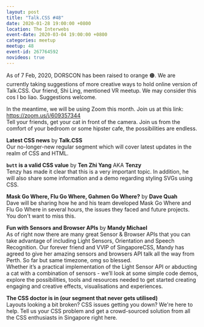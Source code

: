 ```yaml
---
layout: post
title: "Talk.CSS #48"
date: 2020-01-28 19:00:00 +0800
location: The Interwebs
event-date: 2020-03-04 19:00:00 +0800
categories: meetup
meetup: 48
event-id: 267764592
novideos: true
---
```

As of 7 Feb, 2020, DORSCON has been raised to orange <span class="emoji" role="img" tabindex="0" aria-label="orange circle">&#x1F7E0;</span>. We are currently taking suggestions of more creative ways to hold online version of Talk.CSS. Our friend, Shi Ling, mentioned VR meetup. We may consider this cos I bo liao. Suggestions welcome.

In the meantime, we will be using Zoom this month. Join us at this link: <a href="https://zoom.us/j/609357344">https://zoom.us/j/609357344</a>  
Tell your friends, get your cat in front of the camera. Join us from the comfort of your bedroom or some hipster cafe, the possibilities are endless.

**Latest CSS news** by **Talk.CSS**  
Our no-longer-new regular segment which will cover latest updates in the realm of CSS and HTML.

**`butt` is a valid CSS value** by **Ten Zhi Yang** AKA **Tenzy**  
Tenzy has made it clear that this is a very important topic. In addition, he will also share some information and a demo regarding styling SVGs using CSS.

**Mask Go Where, Flu Go Where, Gahmen Go Where?** by **Dave Quah**  
Dave will be sharing how he and his team developed Mask Go Where and Flu Go Where in several hours, the issues they faced and future projects. You don't want to miss this.

**Fun with Sensors and Browser APIs** by **Mandy Michael**  
As of right now there are many great Sensor & Browser APIs that you can take advantage of including Light Sensors, Orientation and Speech Recognition. Our forever friend and VVIP of SingaporeCSS, Mandy has agreed to give her amazing sensors and browsers API talk all the way from Perth. So far but same timezone, omg so blessed.  
Whether it’s a practical implementation of the Light Sensor API or abducting a cat with a combination of sensors - we’ll look at some simple code demos, explore the possibilities, tools and resources needed to get started creating engaging and creative effects, visualisations and experiences.

**The CSS doctor is in (our segment that never gets utilised)**  
Layouts looking a bit broken? CSS issues getting you down? We're here to help. Tell us your CSS problem and get a crowd-sourced solution from all the CSS enthusiasts in Singapore right here.
